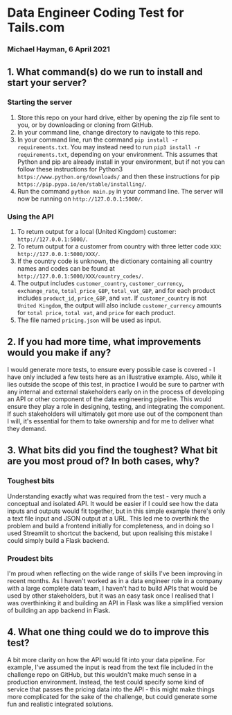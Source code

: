 # Data Engineer Coding Test for Tails.com
### Michael Hayman, 6 April 2021

## 1.  What command(s) do we run to install and start your server?

### Starting the server

1. Store this repo on your hard drive, either by opening the zip file sent to you, or by downloading or cloning from GitHub.
2. In your command line, change directory to navigate to this repo.
3. In your command line, run the command `pip install -r requirements.txt`. You may instead need to run `pip3 install -r requirements.txt`, depending on your environment. This assumes that Python and pip are already install in your environment, but if not you can follow these instructions for Python3 `https://www.python.org/downloads/` and then these instructions for pip `https://pip.pypa.io/en/stable/installing/`.
6. Run the command `python main.py` in your command line. The server will now be running on `http://127.0.0.1:5000/`.

### Using the API

1. To return output for a local (United Kingdom) customer: `http://127.0.0.1:5000/`.
2. To return output for a customer from country with three letter code `XXX`: `http://127.0.0.1:5000/XXX/`.
3. If the country code is unknown, the dictionary containing all country names and codes can be found at `http://127.0.0.1:5000/XXX/country_codes/`.
4. The output includes `customer_country`, `customer_currency`, `exchange_rate`, `total_price_GBP`, `total_vat_GBP`, and for each product includes `product_id`, `price_GBP`, and `vat`. If `customer_country` is not `United Kingdom`, the output will also include `customer_currency` amounts for `total price`, `total vat`, and `price` for each product.
5. The file named `pricing.json` will be used as input.

## 2.  If you had more time, what improvements would you make if any?

I would generate more tests, to ensure every possible case is covered - I have only included a few tests here as an illustrative example. Also, while it lies outside the scope of this test, in practice I would be sure to partner with any internal and external stakeholders early on in the process of developing an API or other component of the data engineering pipeline. This would ensure they play a role in designing, testing, and integrating the component. If such stakeholders will ultimately get more use out of the component than I will, it's essential for them to take ownership and for me to deliver what they demand.

## 3.  What bits did you find the toughest? What bit are you most proud of? In both cases, why?

### Toughest bits

Understanding exactly what was required from the test - very much a conceptual and isolated API. It would be easier if I could see how the data inputs and outputs would fit together, but in this simple example there's only a text file input and JSON output at a URL. This led me to overthink the problem and build a frontend initially for completeness, and in doing so I used Streamlit to shortcut the backend, but upon realising this mistake I could simply build a Flask backend.

### Proudest bits

I'm proud when reflecting on the wide range of skills I've been improving in recent months. As I haven't worked as in a data engineer role in a company with a large complete data team, I haven't had to build APIs that would be used by other stakeholders, but it was an easy task once I realised that I was overthinking it and building an API in Flask was like a simplified version of building an app backend in Flask.

## 4.  What one thing could we do to improve this test?

A bit more clarity on how the API would fit into your data pipeline. For example, I've assumed the input is read from the text file included in the challenge repo on GitHub, but this wouldn't make much sense in a production environment. Instead, the test could specify some kind of service that passes the pricing data into the API - this might make things more complicated for the sake of the challenge, but could generate some fun and realistic integrated solutions.
